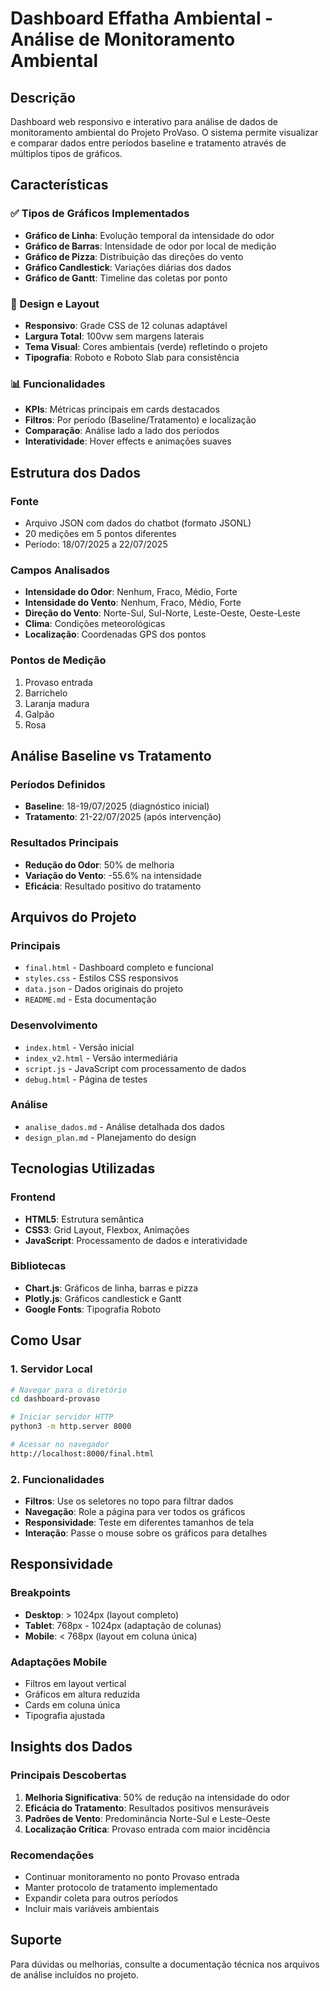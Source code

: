 # Dashboard Effatha Ambiental - Análise de Monitoramento Ambiental

## Descrição

Dashboard web responsivo e interativo para análise de dados de monitoramento ambiental do Projeto ProVaso. O sistema permite visualizar e comparar dados entre períodos baseline e tratamento através de múltiplos tipos de gráficos.

## Características

### ✅ Tipos de Gráficos Implementados
- **Gráfico de Linha**: Evolução temporal da intensidade do odor
- **Gráfico de Barras**: Intensidade de odor por local de medição
- **Gráfico de Pizza**: Distribuição das direções do vento
- **Gráfico Candlestick**: Variações diárias dos dados
- **Gráfico de Gantt**: Timeline das coletas por ponto

### 🎨 Design e Layout
- **Responsivo**: Grade CSS de 12 colunas adaptável
- **Largura Total**: 100vw sem margens laterais
- **Tema Visual**: Cores ambientais (verde) refletindo o projeto
- **Tipografia**: Roboto e Roboto Slab para consistência

### 📊 Funcionalidades
- **KPIs**: Métricas principais em cards destacados
- **Filtros**: Por período (Baseline/Tratamento) e localização
- **Comparação**: Análise lado a lado dos períodos
- **Interatividade**: Hover effects e animações suaves

## Estrutura dos Dados

### Fonte
- Arquivo JSON com dados do chatbot (formato JSONL)
- 20 medições em 5 pontos diferentes
- Período: 18/07/2025 a 22/07/2025

### Campos Analisados
- **Intensidade do Odor**: Nenhum, Fraco, Médio, Forte
- **Intensidade do Vento**: Nenhum, Fraco, Médio, Forte  
- **Direção do Vento**: Norte-Sul, Sul-Norte, Leste-Oeste, Oeste-Leste
- **Clima**: Condições meteorológicas
- **Localização**: Coordenadas GPS dos pontos

### Pontos de Medição
1. Provaso entrada
2. Barrichelo
3. Laranja madura
4. Galpão
5. Rosa

## Análise Baseline vs Tratamento

### Períodos Definidos
- **Baseline**: 18-19/07/2025 (diagnóstico inicial)
- **Tratamento**: 21-22/07/2025 (após intervenção)

### Resultados Principais
- **Redução do Odor**: 50% de melhoria
- **Variação do Vento**: -55.6% na intensidade
- **Eficácia**: Resultado positivo do tratamento

## Arquivos do Projeto

### Principais
- `final.html` - Dashboard completo e funcional
- `styles.css` - Estilos CSS responsivos
- `data.json` - Dados originais do projeto
- `README.md` - Esta documentação

### Desenvolvimento
- `index.html` - Versão inicial
- `index_v2.html` - Versão intermediária
- `script.js` - JavaScript com processamento de dados
- `debug.html` - Página de testes

### Análise
- `analise_dados.md` - Análise detalhada dos dados
- `design_plan.md` - Planejamento do design

## Tecnologias Utilizadas

### Frontend
- **HTML5**: Estrutura semântica
- **CSS3**: Grid Layout, Flexbox, Animações
- **JavaScript**: Processamento de dados e interatividade

### Bibliotecas
- **Chart.js**: Gráficos de linha, barras e pizza
- **Plotly.js**: Gráficos candlestick e Gantt
- **Google Fonts**: Tipografia Roboto

## Como Usar

### 1. Servidor Local
```bash
# Navegar para o diretório
cd dashboard-provaso

# Iniciar servidor HTTP
python3 -m http.server 8000

# Acessar no navegador
http://localhost:8000/final.html
```

### 2. Funcionalidades
- **Filtros**: Use os seletores no topo para filtrar dados
- **Navegação**: Role a página para ver todos os gráficos
- **Responsividade**: Teste em diferentes tamanhos de tela
- **Interação**: Passe o mouse sobre os gráficos para detalhes

## Responsividade

### Breakpoints
- **Desktop**: > 1024px (layout completo)
- **Tablet**: 768px - 1024px (adaptação de colunas)
- **Mobile**: < 768px (layout em coluna única)

### Adaptações Mobile
- Filtros em layout vertical
- Gráficos em altura reduzida
- Cards em coluna única
- Tipografia ajustada

## Insights dos Dados

### Principais Descobertas
1. **Melhoria Significativa**: 50% de redução na intensidade do odor
2. **Eficácia do Tratamento**: Resultados positivos mensuráveis
3. **Padrões de Vento**: Predominância Norte-Sul e Leste-Oeste
4. **Localização Crítica**: Provaso entrada com maior incidência

### Recomendações
- Continuar monitoramento no ponto Provaso entrada
- Manter protocolo de tratamento implementado
- Expandir coleta para outros períodos
- Incluir mais variáveis ambientais

## Suporte

Para dúvidas ou melhorias, consulte a documentação técnica nos arquivos de análise incluídos no projeto.


